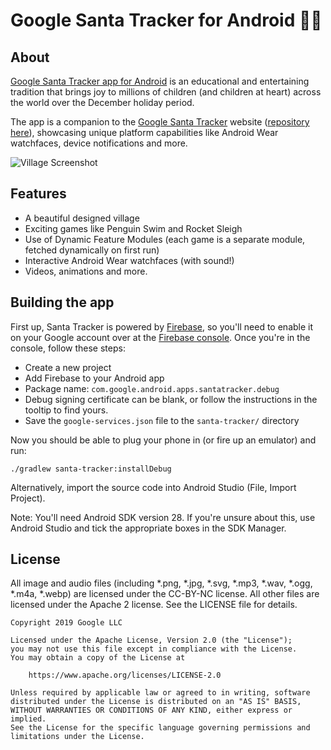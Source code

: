 Google Santa Tracker for Android 🎅🤶
================================




## About

[Google Santa Tracker app for Android][play-store] is an educational and entertaining tradition
that brings joy to millions of children (and children at heart) across the world over the December
holiday period.

The app is a companion to the [Google Santa Tracker][santa-web] website
([repository here](https://github.com/google/santa-tracker-web)), showcasing unique platform
capabilities like Android Wear watchfaces, device notifications and more.

![Village Screenshot](docs/village.png)

## Features

* A beautiful designed village
* Exciting games like Penguin Swim and Rocket Sleigh
* Use of Dynamic Feature Modules (each game is a separate module, fetched dynamically on first run)
* Interactive Android Wear watchfaces (with sound!)
* Videos, animations and more.

## Building the app

First up, Santa Tracker is powered by [Firebase][firebase], so you'll need to enable it
on your Google account over at the [Firebase console][fire-console]. Once you're in the
console, follow these steps:

 * Create a new project
 * Add Firebase to your Android app
 * Package name: `com.google.android.apps.santatracker.debug`
 * Debug signing certificate can be blank, or follow the instructions in the tooltip to find yours.
 * Save the `google-services.json` file to the `santa-tracker/` directory

Now you should be able to plug your phone in (or fire up an emulator) and run:

    ./gradlew santa-tracker:installDebug

Alternatively, import the source code into Android Studio (File, Import Project).

Note: You'll need Android SDK version 28. If you're unsure about this, use
Android Studio and tick the appropriate boxes in the SDK Manager.

## License

All image and audio files (including *.png, *.jpg, *.svg, *.mp3, *.wav, *.ogg, *.m4a, *.webp) are
licensed under the CC-BY-NC license. All other files are licensed under the Apache 2 license.
See the LICENSE file for details.

    Copyright 2019 Google LLC

    Licensed under the Apache License, Version 2.0 (the "License");
    you may not use this file except in compliance with the License.
    You may obtain a copy of the License at

        https://www.apache.org/licenses/LICENSE-2.0

    Unless required by applicable law or agreed to in writing, software
    distributed under the License is distributed on an "AS IS" BASIS,
    WITHOUT WARRANTIES OR CONDITIONS OF ANY KIND, either express or implied.
    See the License for the specific language governing permissions and
    limitations under the License.


[play-store]: https://play.google.com/store/apps/details?id=com.google.android.apps.santatracker
[santa-web]: http://g.co/santatracker
[firebase]: https://firebase.google.com/
[fire-console]: https://firebase.google.com/console/
